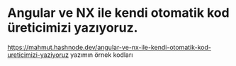 # Angular ve NX ile kendi otomatik kod üreticimizi yazıyoruz.

https://mahmut.hashnode.dev/angular-ve-nx-ile-kendi-otomatik-kod-ureticimizi-yaziyoruz yazımın örnek kodları
